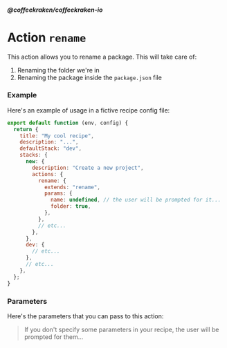 <!--
/**
 * @name            rename
 * @namespace       doc.recipes.actions
 * @type            Markdown
 * @platform        md
 * @status          stable
 * @menu            Documentation / Recipes / Actions          /doc/recipes/actions/rename
 *
 * @since           2.0.0
 * @author    Olivier Bossel <olivier.bossel@gmail.com> (https://coffeekraken.io)
 */
-->

<!-- image -->

<!-- header -->
##### @coffeekraken/coffeekraken-io



# Action `rename`

This action allows you to rename a package. This will take care of:

1. Renaming the folder we're in
2. Renaming the package inside the `package.json` file

### Example

Here's an example of usage in a fictive recipe config file:

```js
export default function (env, config) {
  return {
    title: "My cool recipe",
    description: "...",
    defaultStack: "dev",
    stacks: {
      new: {
        description: "Create a new project",
        actions: {
          rename: {
            extends: "rename",
            params: {
              name: undefined, // the user will be prompted for it...
              folder: true,
            },
          },
          // etc...
        },
      },
      dev: {
        // etc...
      },
      // etc...
    },
  };
}

```


### Parameters

Here's the parameters that you can pass to this action:


> If you don't specify some parameters in your recipe, the user will be prompted for them...

